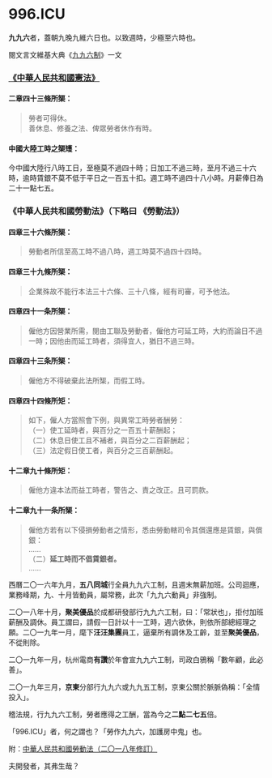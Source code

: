 996.ICU
===

**九九六**者，蓋朝九晚九維六日也。以致週時，少極至六時也。

閱文言文維基大典《[九九六制](https://zh-classical.wikipedia.org/wiki/%E4%B9%9D%E4%B9%9D%E5%85%AD%E5%88%B6)》一文

### [《中華人民共和國憲法》](http://www.npc.gov.cn/npc/xinwen/2018-03/22/content_2052489.htm)
#### 二章四十三條所榘：
> 勞者可得休。  
> 善休息、修養之法、俾眾勞者休作有時。

#### 中國大陸工時之榘矱：  
今中國大陸行八時工日，至極莫不過四十時；日加工不過三時，至月不過三十六時，逾時賃銀不莫不低于平日之一百五十扣。週工時不過四十八小時。月薪俸日為二十一點七五。  

### 《中華人民共和國勞動法》（下略曰 **《勞動法》**）
#### 四章三十六條所榘：  
> 勞動者所信至高工時不過八時，週工時莫不過四十四時。   

#### 四章三十九條所榘：
>企業殊故不能行本法三十六條、三十八條，經有司審，可予他法。

#### 四章四十一条所榘：    
> 僱他方因營業所需，閱由工聯及勞動者，僱他方可延工時，大約而論日不過一時；因他由而延工時者，須得宜人，猶日不過三時。 

#### 四章四十三条所榘：  
> 僱他方不得破棄此法所榘，而假工時。  

#### 四章四十四條所矩：
> 如下，僱人方當照會下例，與異常工時勞者酬勞：  
> （一）使工延時者，與百分之一百五十薪酬起；  
> （二）休息日使工且不補者，與百分之二百薪酬起；  
> （三）法定假日使工者，與百分之三百薪酬起。 

#### 十二章九十條所矩：
> 僱他方違本法而益工時者，警告之、責之改正。且可罰款。

#### 十二章九十一条所榘：  
> 僱他方若有以下侵損勞動者之情形，悉由勞動轄司令其償還應是賃銀，與償銀：  
>  ……  
>  （二）**延工時而不倡賃銀者。**  
>  ……

西曆二〇一六年九月，**五八同城**行全員九九六工制，且週末無薪加班。公司迴應，業務峰期，九、十月皆動員，屬常務，此次「九九六動員」非強制。

二〇一八年十月，**聚美優品**於成都研發部行九九六工制，曰：「常狀也」，拒付加班薪酬及調休。員工謂曰，請假一日計以十一工時，週六欲休，則依所部總經理之願。二〇一九年一月，麾下**汪汪集團**員工，逼棄所有調休及工齡，並至**聚美優品**，不從則除。

二〇一九年一月，杭州電商**有讚**於年會宣九九六工制，司政白鴉稱「數年顧，此必善」。

二〇一九年三月，**京東**分部行九九六或九九五工制，京東公關於脈脈偽稱：「全情投入」。

稽法規，行九九六工制，勞者應得之工酬，當為今之**二點二七五**倍。

「996.ICU」者，何之謂也？「勞作九九六，加護房中鬼」也。

附：[中華人民共和國勞動法（二〇一八年修訂）](http://www.npc.gov.cn/npc/xinwen/2019-01/07/content_2070261.htm)

夫開發者，其弗生哉？
